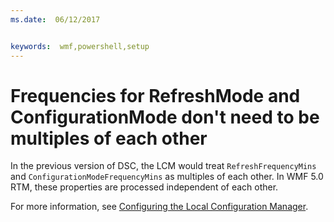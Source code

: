 ```yaml
---
ms.date:  06/12/2017


keywords:  wmf,powershell,setup
---
```


# Frequencies for RefreshMode and ConfigurationMode don't need to be multiples of each other

In the previous version of DSC, the LCM would treat `RefreshFrequencyMins` and `ConfigurationModeFrequencyMins` as multiples of each other. In WMF 5.0 RTM, these properties are processed
independent of each other.

For more information, see [Configuring the Local Configuration Manager](https://msdn.microsoft.com/powershell/dsc/metaconfig).
